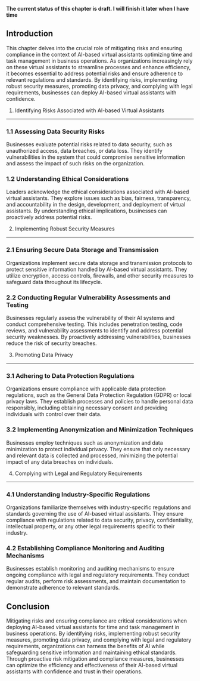 **The current status of this chapter is draft. I will finish it later when I have time**

Introduction
------------

This chapter delves into the crucial role of mitigating risks and ensuring compliance in the context of AI-based virtual assistants optimizing time and task management in business operations. As organizations increasingly rely on these virtual assistants to streamline processes and enhance efficiency, it becomes essential to address potential risks and ensure adherence to relevant regulations and standards. By identifying risks, implementing robust security measures, promoting data privacy, and complying with legal requirements, businesses can deploy AI-based virtual assistants with confidence.

1. Identifying Risks Associated with AI-based Virtual Assistants
----------------------------------------------------------------

### 1.1 Assessing Data Security Risks

Businesses evaluate potential risks related to data security, such as unauthorized access, data breaches, or data loss. They identify vulnerabilities in the system that could compromise sensitive information and assess the impact of such risks on the organization.

### 1.2 Understanding Ethical Considerations

Leaders acknowledge the ethical considerations associated with AI-based virtual assistants. They explore issues such as bias, fairness, transparency, and accountability in the design, development, and deployment of virtual assistants. By understanding ethical implications, businesses can proactively address potential risks.

2. Implementing Robust Security Measures
----------------------------------------

### 2.1 Ensuring Secure Data Storage and Transmission

Organizations implement secure data storage and transmission protocols to protect sensitive information handled by AI-based virtual assistants. They utilize encryption, access controls, firewalls, and other security measures to safeguard data throughout its lifecycle.

### 2.2 Conducting Regular Vulnerability Assessments and Testing

Businesses regularly assess the vulnerability of their AI systems and conduct comprehensive testing. This includes penetration testing, code reviews, and vulnerability assessments to identify and address potential security weaknesses. By proactively addressing vulnerabilities, businesses reduce the risk of security breaches.

3. Promoting Data Privacy
-------------------------

### 3.1 Adhering to Data Protection Regulations

Organizations ensure compliance with applicable data protection regulations, such as the General Data Protection Regulation (GDPR) or local privacy laws. They establish processes and policies to handle personal data responsibly, including obtaining necessary consent and providing individuals with control over their data.

### 3.2 Implementing Anonymization and Minimization Techniques

Businesses employ techniques such as anonymization and data minimization to protect individual privacy. They ensure that only necessary and relevant data is collected and processed, minimizing the potential impact of any data breaches on individuals.

4. Complying with Legal and Regulatory Requirements
---------------------------------------------------

### 4.1 Understanding Industry-Specific Regulations

Organizations familiarize themselves with industry-specific regulations and standards governing the use of AI-based virtual assistants. They ensure compliance with regulations related to data security, privacy, confidentiality, intellectual property, or any other legal requirements specific to their industry.

### 4.2 Establishing Compliance Monitoring and Auditing Mechanisms

Businesses establish monitoring and auditing mechanisms to ensure ongoing compliance with legal and regulatory requirements. They conduct regular audits, perform risk assessments, and maintain documentation to demonstrate adherence to relevant standards.

Conclusion
----------

Mitigating risks and ensuring compliance are critical considerations when deploying AI-based virtual assistants for time and task management in business operations. By identifying risks, implementing robust security measures, promoting data privacy, and complying with legal and regulatory requirements, organizations can harness the benefits of AI while safeguarding sensitive information and maintaining ethical standards. Through proactive risk mitigation and compliance measures, businesses can optimize the efficiency and effectiveness of their AI-based virtual assistants with confidence and trust in their operations.
